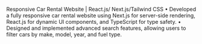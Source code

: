 Responsive Car Rental Website | React.js/ Next.js/Tailwind CSS
• Developed a fully responsive car rental website using Next.js for server-side rendering, React.js for dynamic UI
components, and TypeScript for type safety.
• Designed and implemented advanced search features, allowing users to filter cars by make, model, year, and fuel
type.
